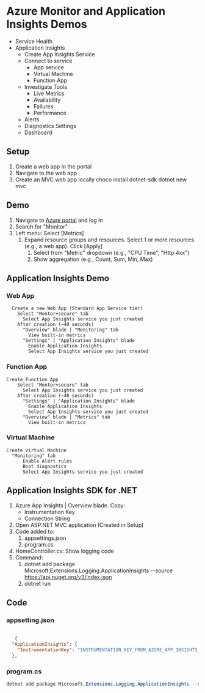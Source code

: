 # Azure Monitor and Application Insights Demos

- Service Health
- Application Insights
  - Create App Insights Service
  - Connect to service
    - App service
    - Virtual Machine
    - Function App
  - Investigate Tools
    - Live Metrics
    - Availability
    - Failures
    - Performance
  - Alerts
  - Diagnostics Settings
  - Dashboard

## Setup

1. Create a web app in the portal
2. Navigate to the web app
3. Create an MVC web app locally
    choco install dotnet-sdk
    dotnet new mvc

## Demo

1. Navigate to [Azure portal](https://portal.azure.com) and log in
2. Search for "Monitor"
3. Left menu: Select [Metrics]
    1. Expand resource groups and resources. Select 1 or more resources (e.g., a web app). Click [Apply]
        1. Select from "Metric" dropdown (e.g., "CPU Time", "Http 4xx")
        2. Show aggregation (e.g., Count, Sum, Min, Max)

## Application Insights Demo

### Web App

```
  Create a new Web App (Standard App Service tier)
    Select "Montor+secure" tab
      Select App Insights service you just created
    After creation (~40 seconds)
      "Overview" blade | "Monitoring" tab
        View built-in metrics
      "Settings" | "Application Insights" blade
        Enable Application Insights
        Select App Insights service you just created
```

### Function App

```
Create Function App
    Select "Montor+secure" tab
      Select App Insights service you just created
    After creation (~40 seconds)
      "Settings" | "Application Insights" blade
        Enable Application Insights
        Select App Insights service you just created
      "Overview" blade | "Metrics" tab
        View built-in metrics
```

### Virtual Machine

```
Create Virtual Machine
  "Monitoring" tab
      Enable Alert rules
      Boot diagnostics
      Select App Insights service you just created
```

## Application Insights SDK for .NET

1. Azure App Insights | Overview blade. Copy:
   - Instrumentation Key
   - Connection String
2. Open ASP.NET MVC application (Created in Setup)
3. Code added to:
   1. appsettings.json
   2. program.cs
4. HomeController.cs: Show logging code
5. Command:
   1. dotnet add package Microsoft.Extensions.Logging.ApplicationInsights --source https://api.nuget.org/v3/index.json
   2. dotnet run

## Code

### appsetting.json

```json
   
   {
  "ApplicationInsights": {
    "InstrumentationKey": "INSTRUMENTATION_KEY_FROM_AZURE_APP_INSIGHTS_OVERVIEW_BLADE"
  },

```

### program.cs

```C#
dotnet add package Microsoft.Extensions.Logging.ApplicationInsights --source https://api.nuget.org/v3/index.json
```

